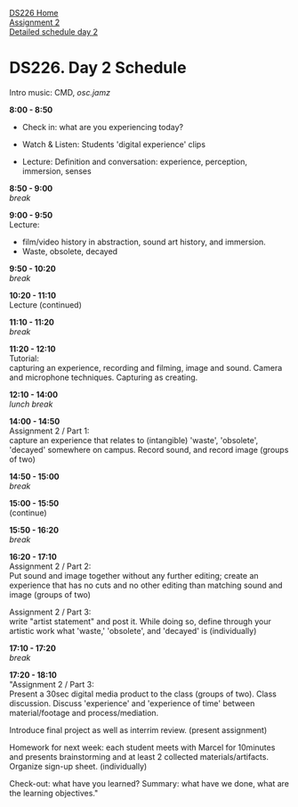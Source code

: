 [DS226 Home](home.md)  
[Assignment 2](assignment2.md)  
[Detailed schedule day 2](ds226-schedule-2.pdf)

# DS226. Day 2 Schedule

Intro music: CMD, _osc.jamz_

**8:00 - 8:50**  
- Check in: what are you experiencing today?

- Watch & Listen: Students 'digital experience' clips

- Lecture: Definition and conversation: experience, perception, immersion, senses  

**8:50 - 9:00**  
_break_  
  
**9:00 - 9:50**  
Lecture:  
- film/video history in abstraction, sound art history, and immersion.
- Waste, obsolete, decayed  
  
**9:50 - 10:20**  
_break_  
  
**10:20 - 11:10**  
Lecture (continued)  
  
**11:10 - 11:20**  
_break_  
  
**11:20 - 12:10**  
Tutorial:  
capturing an experience, recording and filming, image and sound. Camera and microphone techniques. Capturing as creating.
  
**12:10 - 14:00**  
_lunch break_  
  
**14:00 - 14:50**  
Assignment 2 / Part 1:  
capture an experience that relates to (intangible) 'waste', 'obsolete', 'decayed' somewhere on campus. Record sound, and record image (groups of two)  
  
**14:50 - 15:00**  
_break_  
  
**15:00 - 15:50**  
(continue)  
  
**15:50 - 16:20**  
_break_  
  
**16:20 - 17:10**  
Assignment 2 / Part 2:  
Put sound and image together without any further editing; create an experience that has no cuts and no other editing than matching sound and image (groups of two)  
  
Assignment 2 / Part 3:  
write "artist statement" and post it. While doing so, define through your artistic work what 'waste,' 'obsolete', and 'decayed' is (individually)
   
**17:10 - 17:20**  
_break_  
  
**17:20 - 18:10**  
"Assignment 2 / Part 3:  
Present a 30sec digital media product to the class (groups of two). Class discussion. Discuss 'experience' and 'experience of time' between material/footage and process/mediation.  
  
Introduce final project as well as interrim review. (present assignment)  
  
Homework for next week: each student meets with Marcel for 10minutes and presents brainstorming and at least 2 collected materials/artifacts. Organize sign-up sheet. (individually)  
  
Check-out: what have you learned? Summary: what have we done, what are the learning objectives."
